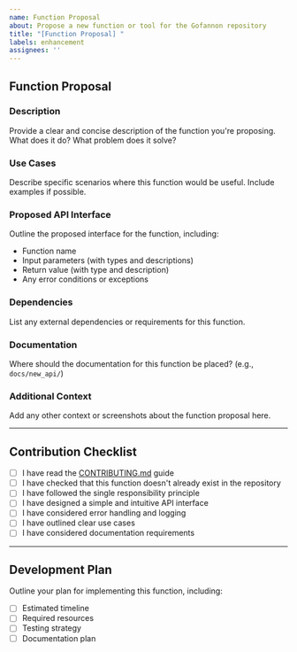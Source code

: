 ```yaml
---  
name: Function Proposal  
about: Propose a new function or tool for the Gofannon repository  
title: "[Function Proposal] "  
labels: enhancement  
assignees: ''
---  
```


## Function Proposal

### Description
Provide a clear and concise description of the function you're proposing. What does it do? What problem does it solve?

### Use Cases
Describe specific scenarios where this function would be useful. Include examples if possible.

### Proposed API Interface
Outline the proposed interface for the function, including:
- Function name
- Input parameters (with types and descriptions)
- Return value (with type and description)
- Any error conditions or exceptions


### Dependencies
List any external dependencies or requirements for this function.

### Documentation
Where should the documentation for this function be placed? (e.g., `docs/new_api/`)

### Additional Context
Add any other context or screenshots about the function proposal here.
  
---  

## Contribution Checklist
- [ ] I have read the [CONTRIBUTING.md](CONTRIBUTING.md) guide
- [ ] I have checked that this function doesn't already exist in the repository
- [ ] I have followed the single responsibility principle
- [ ] I have designed a simple and intuitive API interface
- [ ] I have considered error handling and logging
- [ ] I have outlined clear use cases
- [ ] I have considered documentation requirements

---  

## Development Plan
Outline your plan for implementing this function, including:
- [ ] Estimated timeline
- [ ] Required resources
- [ ] Testing strategy
- [ ] Documentation plan  
